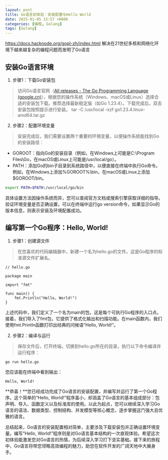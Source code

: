 ```yaml
---
layout: post
title: Go语言初体验：安装配置与Hello World
date: 2025-01-05 15:57 +0800
categories: [编程, Golang]
tags: [Golang]
---
```


https://docs.hacknode.org/gopl-zh/index.html
解决在21世纪多核和网络化环境下越来越复杂的编程问题而发明了Go语言

## 安装Go语言环境

1. 步骤1：下载Go安装包
> 访问Go语言官网（[All releases - The Go Programming Language (google.cn)](https://golang.google.cn/dl/)），根据您的操作系统（Windows、macOS或Linux）选择合适的安装包下载。推荐选择最新稳定版（如Go 1.23.4）。下载完成后，双击安装包按照提示进行安装。
> tar -C /usr/local -xzf go1.23.4.linux-amd64.tar.gz

2. 步骤2：配置环境变量
> 安装完成后，我们需要设置两个重要的环境变量，以便操作系统能找到Go的安装路径：

* GOROOT：指向Go的安装目录（例如，在Windows上可能是C:\Program Files\Go，在macOS或Linux上可能是/usr/local/go）。
* PATH：添加Go的bin子目录到系统路径中，以便直接在终端中执行Go命令。例如，在Windows上添加%GOROOT%\bin，在macOS或Linux上添加$GOROOT/bin。
```bash
export PATH=$PATH:/usr/local/go/bin
```
具体设置方法因操作系统而异，您可以查阅官方文档或搜索引擎获取详细的指导。验证环境变量是否正确设置，可以在终端中运行go version命令，如果显示Go的版本信息，则表示安装及环境配置成功。

## 编写第一个Go程序：Hello, World!
1. 步骤1：创建源文件
> 在您喜欢的代码编辑器中，新建一个名为hello.go的文件。这是Go程序的标准源文件扩展名。

```golang
// hello.go

package main

import "fmt"

func main() {
    fmt.Println("Hello, World!")
}
```

上述代码中，我们定义了一个名为main的包，这是每个可执行Go程序的入口点。接着，我们导入了fmt包，它提供了格式化输出和扫描功能。在main函数内，我们使用fmt.Println函数打印出经典的问候语“Hello, World!”。

2. 步骤2：编译与运行
> 保存文件后，打开终端，切换到hello.go所在的目录，执行以下命令编译并运行程序：

```golang
go run hello.go
```
您应该能在终端中看到输出：

```golang
Hello, World!
```

**恭喜！**您已经成功完成了Go语言的安装配置，并编写并运行了第一个Go程序。这个简单的“Hello, World!”程序虽小，却涵盖了Go语言的基本组成部分：包声明、导入、函数定义以及标准库的使用。以此为起点，您可以继续深入学习Go语言的语法、数据类型、控制结构、并发模型等核心概念，逐步掌握这门强大且优雅的语言。

总结起来，Go语言的安装配置相对简单，主要涉及下载安装包并正确设置环境变量。编写“Hello, World!”程序则是对Go语言基本结构的一次直观体验。希望这次初体验能激发您对Go语言的热情，为后续深入学习打下坚实基础。接下来的旅程中，Go语言将带您领略高效编程的魅力，助您在软件开发的广阔天地中大展身手。